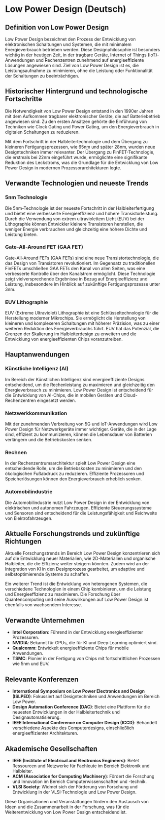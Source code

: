 # Low Power Design (Deutsch)

## Definition von Low Power Design

Low Power Design bezeichnet den Prozess der Entwicklung von elektronischen Schaltungen und Systemen, die mit minimalem Energieverbrauch betrieben werden. Diese Designphilosophie ist besonders wichtig in der heutigen Zeit, in der tragbare Geräte, Internet of Things (IoT)-Anwendungen und Rechenzentren zunehmend auf energieeffiziente Lösungen angewiesen sind. Ziel von Low Power Design ist es, die Leistungsaufnahme zu minimieren, ohne die Leistung oder Funktionalität der Schaltungen zu beeinträchtigen.

## Historischer Hintergrund und technologische Fortschritte

Die Notwendigkeit von Low Power Design entstand in den 1990er Jahren mit dem Aufkommen tragbarer elektronischer Geräte, die auf Batteriebetrieb angewiesen sind. Zu den ersten Ansätzen gehörte die Einführung von Techniken wie Clock Gating und Power Gating, um den Energieverbrauch in digitalen Schaltungen zu reduzieren. 

Mit dem Fortschritt in der Halbleitertechnologie und dem Übergang zu kleineren Fertigungsprozessen, wie 65nm und später 28nm, wurden neue Designtechniken immer relevanter. Der Übergang zu FinFET-Technologie, die erstmals bei 22nm eingeführt wurde, ermöglichte eine signifikante Reduktion des Leckstroms, was die Grundlage für die Entwicklung von Low Power Design in modernen Prozessorarchitekturen legte.

## Verwandte Technologien und neueste Trends

### 5nm Technologie

Die 5nm-Technologie ist der neueste Fortschritt in der Halbleiterfertigung und bietet eine verbesserte Energieeffizienz und höhere Transistorleistung. Durch die Verwendung von extrem ultraviolettem Licht (EUV) bei der Lithographie können Entwickler kleinere Transistoren herstellen, die weniger Energie verbrauchen und gleichzeitig eine höhere Dichte und Leistung bieten.

### Gate-All-Around FET (GAA FET)

Gate-All-Around FETs (GAA FETs) sind eine neue Transistortechnologie, die das Design von Transistoren revolutioniert. Im Gegensatz zu traditionellen FinFETs umschließen GAA FETs den Kanal von allen Seiten, was eine verbesserte Kontrolle über den Kanalstrom ermöglicht. Diese Technologie zeigt vielversprechende Ergebnisse in Bezug auf Energieeffizienz und Leistung, insbesondere im Hinblick auf zukünftige Fertigungsprozesse unter 3nm.

### EUV Lithographie

EUV (Extreme Ultraviolet) Lithographie ist eine Schlüsseltechnologie für die Herstellung moderner Mikrochips. Sie ermöglicht die Herstellung von kleineren und komplexeren Schaltungen mit höherer Präzision, was zu einer weiteren Reduktion des Energieverbrauchs führt. EUV hat das Potenzial, die Grenzen der Skalierung im Halbleiterdesign zu erweitern und die Entwicklung von energieeffizienten Chips voranzutreiben.

## Hauptanwendungen

### Künstliche Intelligenz (AI)

Im Bereich der Künstlichen Intelligenz sind energieeffiziente Designs entscheidend, um die Rechenleistung zu maximieren und gleichzeitig den Energieverbrauch zu minimieren. Low Power Design ist entscheidend für die Entwicklung von AI-Chips, die in mobilen Geräten und Cloud-Rechenzentren eingesetzt werden.

### Netzwerkkommunikation

Mit der zunehmenden Verbreitung von 5G und IoT-Anwendungen wird Low Power Design für Netzwerkgeräte immer wichtiger. Geräte, die in der Lage sind, effizient zu kommunizieren, können die Lebensdauer von Batterien verlängern und die Betriebskosten senken.

### Rechnen

In der Rechenzentrumsarchitektur spielt Low Power Design eine entscheidende Rolle, um die Betriebskosten zu minimieren und den ökologischen Fußabdruck zu reduzieren. Effiziente Prozessoren und Speicherlösungen können den Energieverbrauch erheblich senken.

### Automobilindustrie

Die Automobilindustrie nutzt Low Power Design in der Entwicklung von elektrischen und autonomen Fahrzeugen. Effiziente Steuerungssysteme und Sensoren sind entscheidend für die Leistungsfähigkeit und Reichweite von Elektrofahrzeugen.

## Aktuelle Forschungstrends und zukünftige Richtungen

Aktuelle Forschungstrends im Bereich Low Power Design konzentrieren sich auf die Entwicklung neuer Materialien, wie 2D-Materialien und organische Halbleiter, die die Effizienz weiter steigern könnten. Zudem wird an der Integration von KI in den Designprozess gearbeitet, um adaptive und selbstoptimierende Systeme zu schaffen.

Ein weiterer Trend ist die Entwicklung von heterogenen Systemen, die verschiedene Technologien in einem Chip kombinieren, um die Leistung und Energieeffizienz zu maximieren. Die Forschung über Quantencomputing und seine Auswirkungen auf Low Power Design ist ebenfalls von wachsendem Interesse.

## Verwandte Unternehmen

- **Intel Corporation**: Führend in der Entwicklung energieeffizienter Prozessoren.
- **NVIDIA**: Bekannt für GPUs, die für KI und Deep Learning optimiert sind.
- **Qualcomm**: Entwickelt energieeffiziente Chips für mobile Anwendungen.
- **TSMC**: Pionier in der Fertigung von Chips mit fortschrittlichen Prozessen wie 5nm und EUV.

## Relevante Konferenzen

- **International Symposium on Low Power Electronics and Design (ISLPED)**: Fokussiert auf Designtechniken und Anwendungen im Bereich Low Power.
- **Design Automation Conference (DAC)**: Bietet eine Plattform für die neuesten Entwicklungen in der Halbleitertechnik und Designautomatisierung.
- **IEEE International Conference on Computer Design (ICCD)**: Behandelt verschiedene Aspekte des Computerdesigns, einschließlich energieeffizienter Architekturen.

## Akademische Gesellschaften

- **IEEE (Institute of Electrical and Electronics Engineers)**: Bietet Ressourcen und Netzwerke für Fachleute im Bereich Elektronik und Halbleiter.
- **ACM (Association for Computing Machinery)**: Fördert die Forschung und Innovation im Bereich Computerwissenschaften und -technik.
- **VLSI Society**: Widmet sich der Förderung von Forschung und Entwicklung in der VLSI-Technologie und Low Power Design. 

Diese Organisationen und Veranstaltungen fördern den Austausch von Ideen und die Zusammenarbeit in der Forschung, was für die Weiterentwicklung von Low Power Design entscheidend ist.